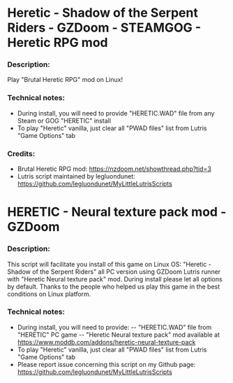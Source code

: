 # Heretic - Shadow of the Serpent Riders - GZDoom - STEAMGOG - Heretic RPG mod
### Description:
Play "Brutal Heretic RPG" mod on Linux!
### Technical notes:
- During install, you will need to provide "HERETIC.WAD" file from any Steam or GOG "HERETIC" install
- To play "Heretic" vanilla, just clear all "PWAD files" list from Lutris "Game Options" tab
### Credits:
- Brutal Heretic RPG mod: https://nzdoom.net/showthread.php?tid=3
- Lutris script maintained by legluondunet: https://github.com/legluondunet/MyLittleLutrisScripts

# HERETIC - Neural texture pack mod - GZDoom

### Description:
This script will facilitate you install of this game on Linux OS:
"Heretic - Shadow of the Serpent Riders"  all PC version using GZDoom Lutris runner with "Heretic Neural texture pack" mod.
During install please let all options by default.
Thanks to the people who helped us play this game in the best conditions on Linux platform.

### Technical notes:
- During install, you will need to provide:
-- "HERETIC.WAD" file from "HERETIC" PC game
-- "Heretic Neural texture pack" mod available at https://www.moddb.com/addons/heretic-neural-texture-pack
- To play "Heretic" vanilla, just clear all "PWAD files" list from Lutris "Game Options" tab
- Please report issue concerning this script on my Github page:
https://github.com/legluondunet/MyLittleLutrisScripts



